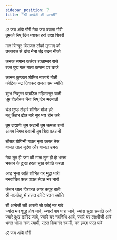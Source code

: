 ```yaml
---
sidebar_position: 7
title: "श्री अम्बेजी की आरती"
---
```


ॐ जय आंबे गौरी मैया जय श्यामा गौरी <br/>
तुमको निष् दिन ध्यावत हरी ब्रह्मा शिवरी

मान सिन्दूर विराजत टीको मृगमद को <br/>
उज्जवल से दोउ नैना चंद्र बदन नीको

कनक समान कलेवर रक्ताम्बर राजे <br/>
रक्त पुष्प गल माला कण्ठन पर छाजे

कानन कुण्डल शोभित नासाग्रे मोती <br/>
कोटिक चंद्र दिवाकर राजत सम ज्योति

शुम्भ निशुम्भ पछाडित महिसासुर घाती <br/>
धूम्र विलोचन नैना निष् दिन मदमाती

चंड मुण्ड संहारे शोणित बीज हरे <br/>
मधु कैंटभ दोउ मारे सुर भय हीन करे

तुम ब्रह्माणी तुम रूदानी तुम कमला रानी <br/>
आगम निगम बखानी तुम शिव पटरानी

चौसठ योगिनी गावत नृत्य करत भेरू <br/>
बाजत ताल मृदंगा और बाजत डमरू

मैया तुम ही जग की माता तुम ही हो भरता <br/>
भक्तन के दुःख हरता सुख संपति करता

अष्ट भुजा अति शोभित वर मुद्रा धारी <br/>
मनवांछित फल पावत सेवत नर नारी

कंचन थाल विराजत अगर कपूर बाती <br/>
श्री मालकेतु में राजत कोटि रतन ज्योति

श्री अम्बेजी की आरती जो कोई नर गावे <br/>
ज्यांरा मन शुद्ध होय जावे, ज्यारां पाप पारा जावे, ज्यांरा सुख सम्पति आवे <br/>
ज्यारे दुःख दारिद्र जावे, ज्यांरे घर नवनिधि आवे, ज्यांरे घर लक्ष्मीजी आवे <br/>
भणत भोला नन्द स्वामी, रटत शिवानंद स्वामी, मन इच्छा फल पावे

ॐ जय आंबे गौरी
